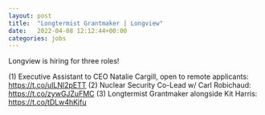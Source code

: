 ```yaml
---
layout: post
title:  "Longtermist Grantmaker | Longview"
date:   2022-04-08 12:12:44+00:00
categories: jobs
---
```

Longview is hiring for three roles!

(1) Executive Assistant to CEO Natalie Cargill, open to remote applicants: https://t.co/uILNl2pETT
(2) Nuclear Security Co-Lead w/ Carl Robichaud: https://t.co/zywGJZuFMC
(3) Longtermist Grantmaker alongside Kit Harris: https://t.co/tDLw4hKjfu


<meta http-equiv="refresh" content="0; URL=https://bit.ly/3CwFbnD" />
